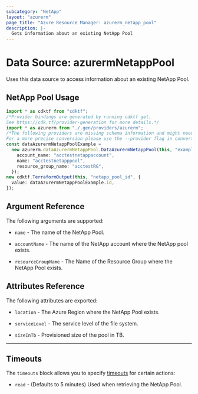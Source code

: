 ```yaml
---
subcategory: "NetApp"
layout: "azurerm"
page_title: "Azure Resource Manager: azurerm_netapp_pool"
description: |-
  Gets information about an existing NetApp Pool
---
```


# Data Source: azurermNetappPool

Uses this data source to access information about an existing NetApp Pool.

## NetApp Pool Usage

```typescript
import * as cdktf from "cdktf";
/*Provider bindings are generated by running cdktf get.
See https://cdk.tf/provider-generation for more details.*/
import * as azurerm from "./.gen/providers/azurerm";
/*The following providers are missing schema information and might need manual adjustments to synthesize correctly: azurerm.
For a more precise conversion please use the --provider flag in convert.*/
const dataAzurermNetappPoolExample =
  new azurerm.dataAzurermNetappPool.DataAzurermNetappPool(this, "example", {
    account_name: "acctestnetappaccount",
    name: "acctestnetapppool",
    resource_group_name: "acctestRG",
  });
new cdktf.TerraformOutput(this, "netapp_pool_id", {
  value: dataAzurermNetappPoolExample.id,
});

```

## Argument Reference

The following arguments are supported:

*   `name` - The name of the NetApp Pool.

*   `accountName` - The name of the NetApp account where the NetApp pool exists.

*   `resourceGroupName` - The Name of the Resource Group where the NetApp Pool exists.

## Attributes Reference

The following attributes are exported:

*   `location` - The Azure Region where the NetApp Pool exists.

*   `serviceLevel` - The service level of the file system.

*   `sizeInTb` - Provisioned size of the pool in TB.

***

## Timeouts

The `timeouts` block allows you to specify [timeouts](https://www.terraform.io/language/resources/syntax#operation-timeouts) for certain actions:

* `read` - (Defaults to 5 minutes) Used when retrieving the NetApp Pool.
